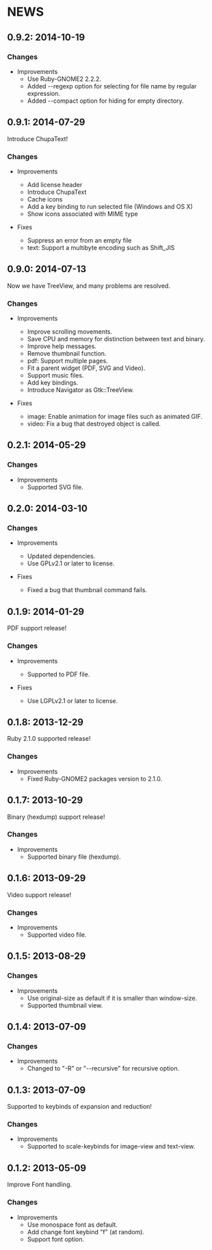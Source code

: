 # NEWS

## 0.9.2: 2014-10-19

### Changes

  * Improvements
    * Use Ruby-GNOME2 2.2.2.
    * Added --regexp option for selecting for file name by
      regular expression.
    * Added --compact option for hiding for empty directory.

## 0.9.1: 2014-07-29

Introduce ChupaText!

### Changes

  * Improvements
    * Add license header
    * Introduce ChupaText
    * Cache icons
    * Add a key binding to run selected file (Windows and OS X)
    * Show icons associated with MIME type

  * Fixes
    * Suppress an error from an empty file
    * text: Support a multibyte encoding such as Shift_JIS

## 0.9.0: 2014-07-13

Now we have TreeView, and many problems are resolved.

### Changes

  * Improvements
    * Improve scrolling movements.
    * Save CPU and memory for distinction between text and binary.
    * Improve help messages.
    * Remove thumbnail function.
    * pdf: Support multiple pages.
    * Fit a parent widget (PDF, SVG and Video).
    * Support music files.
    * Add key bindings.
    * Introduce Navigator as Gtk::TreeView.

  * Fixes
    * image: Enable animation for image files such as animated GIF.
    * video: Fix a bug that destroyed object is called.

## 0.2.1: 2014-05-29

### Changes

  * Improvements
    * Supported SVG file.

## 0.2.0: 2014-03-10

### Changes

  * Improvements
    * Updated dependencies.
    * Use GPLv2.1 or later to license.

  * Fixes
    * Fixed a bug that thumbnail command fails.

## 0.1.9: 2014-01-29

PDF support release!

### Changes

  * Improvements
    * Supported to PDF file.

  * Fixes
    * Use LGPLv2.1 or later to license.

## 0.1.8: 2013-12-29

Ruby 2.1.0 supported release!

### Changes

  * Improvements
    * Fixed Ruby-GNOME2 packages version to 2.1.0.

## 0.1.7: 2013-10-29

Binary (hexdump) support release!

### Changes

  * Improvements
    * Supported binary file (hexdump).

## 0.1.6: 2013-09-29

Video support release!

### Changes

  * Improvements
    * Supported video file.

## 0.1.5: 2013-08-29

### Changes

  * Improvements
    * Use original-size as default if it is smaller than window-size.
    * Supported thumbnail view.

## 0.1.4: 2013-07-09

### Changes

  * Improvements
    * Changed to "-R" or "--recursive" for recursive option.

## 0.1.3: 2013-07-09

Supported to keybinds of expansion and reduction!

### Changes

  * Improvements
    * Supported to scale-keybinds for image-view and text-view.

## 0.1.2: 2013-05-09

Improve Font handling.

### Changes

  * Improvements
    * Use monospace font as default.
    * Add change font keybind "f" (at random).
    * Support font option.
